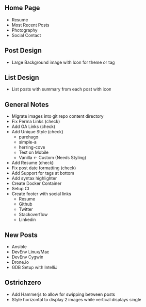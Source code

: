 ## Home Page
* Resume
* Most Recent Posts
* Photography
* Social Contact

## Post Design
* Large Background image with Icon for theme or tag

## List Design
* List posts with summary from each post with icon

## General Notes
* Migrate images into git repo content directory
* Fix Perma Links (check)
* Add GA Links (check)
* Add Unique Style (check)
    * purehugo
    * simple-a
    * herring-cove
    * Test on Mobile
    * Vanilla <- Custom (Needs Styling)
* Add Resume (check)
* Fix post date formatting (check)
* Add Support for tags at bottom
* Add syntax highlighter
* Create Docker Container
* Setup CI
* Create footer with social links
    * Resume
    * Github
    * Twitter
    * Stackoverflow
    * Linkedin

## New Posts
* Ansible
* DevEnv Linux/Mac
* DevEnv Cygwin
* Drone.io
* GDB Setup with IntelliJ

## Ostrichzero
* Add Hammerjs to allow for swipping between posts
* Style horizontal to display 2 images while vertical displays single
